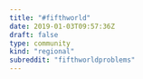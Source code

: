 ```yaml
---
title: "#fifthworld"
date: 2019-01-03T09:57:36Z
draft: false
type: community
kind: "regional"
subreddit: "fifthworldproblems"
---
```

